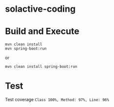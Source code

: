 # solactive-coding

# Build and Execute
```
mvn clean install
mvn spring-boot:run 
```

or

```
mvn clean install spring-boot:run
```

# Test

Test coverage ```Class 100%, Method: 97%, Line: 96%```
